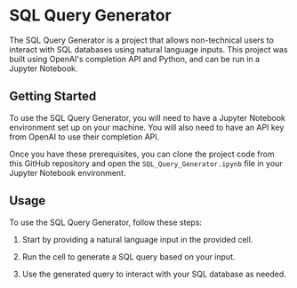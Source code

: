 # SQL Query Generator

The SQL Query Generator is a project that allows non-technical users to interact with SQL databases using natural language inputs. This project was built using OpenAI's completion API and Python, and can be run in a Jupyter Notebook.

## Getting Started

To use the SQL Query Generator, you will need to have a Jupyter Notebook environment set up on your machine. You will also need to have an API key from OpenAI to use their completion API.

Once you have these prerequisites, you can clone the project code from this GitHub repository and open the `SQL_Query_Generator.ipynb` file in your Jupyter Notebook environment.

## Usage

To use the SQL Query Generator, follow these steps:

1. Start by providing a natural language input in the provided cell.

2. Run the cell to generate a SQL query based on your input.

3. Use the generated query to interact with your SQL database as needed.
